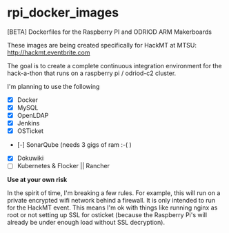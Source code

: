 # rpi_docker_images
[BETA] Dockerfiles for the Raspberry PI and ODRIOD ARM Makerboards

These images are being created specifically for HackMT at MTSU:
http://hackmt.eventbrite.com

The goal is to create a complete continuous integration environment for the hack-a-thon that runs on a raspberry pi / odriod-c2 cluster.

I'm planning to use the following
- [x] Docker
- [x] MySQL
- [x] OpenLDAP
- [x] Jenkins
- [x] OSTicket
- [-] SonarQube (needs 3 gigs of ram :-( )
- [x] Dokuwiki
- [ ] Kubernetes & Flocker || Rancher

__Use at your own risk__

In the spirit of time, I'm breaking a few rules.  For example, this will run on a private encrypted wifi network behind a firewall.  It is only intended to run
for the HackMT event.  This means I'm ok with things like running nginx as root or not setting up SSL for osticket (because the Raspberry Pi's will already be
under enough load without SSL decryption).


